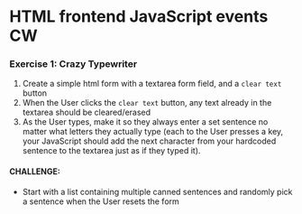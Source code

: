 # HTML frontend JavaScript events CW


### Exercise 1: Crazy Typewriter
1) Create a simple html form with a textarea form field, and a `clear text` button
2) When the User clicks the `clear text` button, any text already in the textarea should be cleared/erased
3) As the User types, make it so they always enter a set sentence no matter what letters they actually type (each to the User presses a key, your JavaScript should add the next character from your hardcoded sentence to the textarea just as if they typed it).

#### CHALLENGE:
* Start with a list containing multiple canned sentences and randomly pick a sentence when the User resets the form
